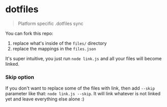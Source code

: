 # dotfiles

> Platform specific .dotfiles sync

You can fork this repo:

1. replace what's inside of the `files/` directory
2. replace the mappings in the `files.json`

It's super intuitive, you just run `node link.js` and all your files will become linked.

### Skip option

If you don't want to replace some of the files with link, then add `--skip` parameter like that:
`node link.js --skip`. It will link whatever is not linked yet and leave everything else alone :)
